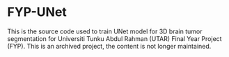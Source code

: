 # FYP-UNet

This is the source code used to train UNet model for 3D brain tumor segmentation for Universiti Tunku Abdul Rahman (UTAR) Final Year Project (FYP). This is an archived project, the content is not longer maintained.
